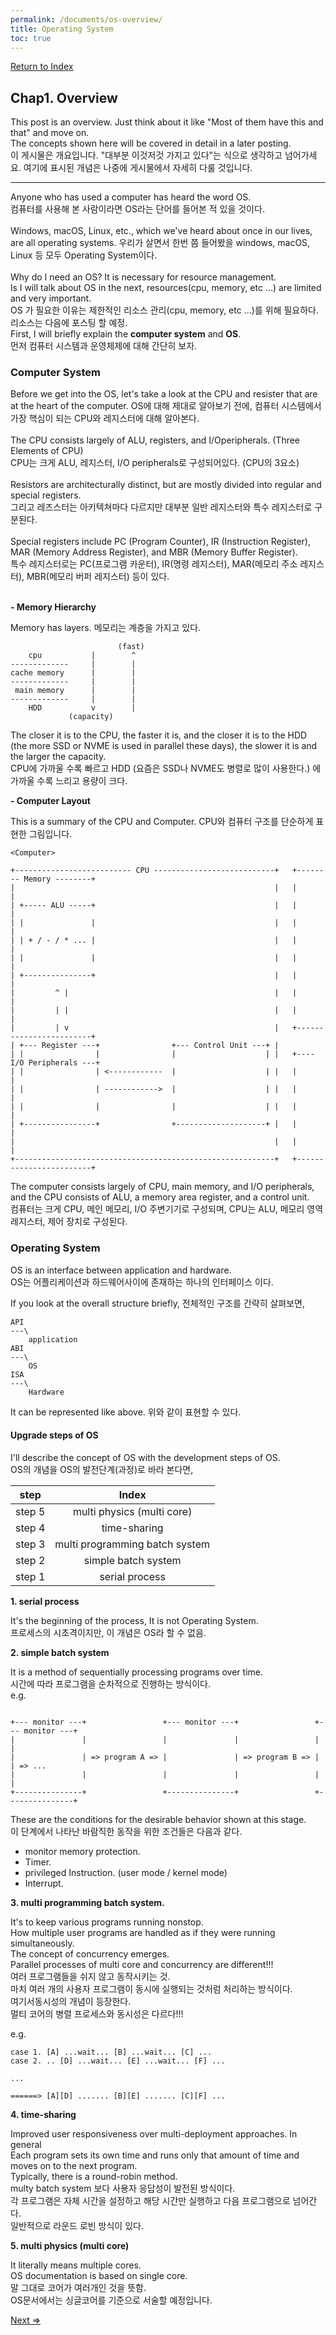```yaml
---
permalink: /documents/os-overview/
title: Operating System
toc: true
---
```


<a href="{{ site.baseurl }}/documents/os-index/">Return to Index</a><br>

## Chap1. Overview

This post is an overview. Just think about it like "Most of them have this and that" and move on.<br>
The concepts shown here will be covered in detail in a later posting.<br>
<span style="{{ site.ko }}"> 이 게시물은 개요입니다. "대부분 이것저것 가지고 있다"는 식으로 생각하고 넘어가세요. 여기에 표시된 개념은 나중에 게시물에서 자세히 다룰 것입니다.</span><br>

---

Anyone who has used a computer has heard the word OS.<br>
<span style="{{ site.ko }}">컴퓨터를 사용해 본 사람이라면 OS라는 단어를 들어본 적 있을 것이다.</span><br>
<br>
Windows, macOS, Linux, etc., which we've heard about once in our lives, are all operating systems.
<span style="{{ site.ko }}">우리가 살면서 한번 쯤 들어봤을 windows, macOS, Linux 등 모두 Operating System이다.</span><br>
<br>
Why do I need an OS? It is necessary for resource management.<br>
ls I will talk about OS in the next, resources(cpu, memory, etc ...) are limited and very important.<br>
<span style="{{ site.ko }}">OS 가 필요한 이유는 제한적인 리소스 관리(cpu, memory, etc ...)를 위해 필요하다. 리소스는 다음에 포스팅 할 예정.</span><br>
First, I will briefly explain the **computer system** and **OS**.<br>
<span style="{{ site.ko }}">먼저 컴퓨터 시스템과 운영체제에 대해 간단히 보자.</span><br>

### Computer System

Before we get into the OS, let's take a look at the CPU and resister that are at the heart of the computer.
<span style="{{ site.ko }}">OS에 대해 제대로 알아보기 전에, 컴퓨터 시스템에서 가장 핵심이 되는 CPU와 레지스터에 대해 알아본다.</span><br>
<br>
The CPU consists largely of ALU, registers, and I/Operipherals. (Three Elements of CPU)<br>
<span style="{{ site.ko }}">CPU는 크게 ALU, 레지스터, I/O peripherals로 구성되어있다. (CPU의 3요소)</span><br>
<br>
Resistors are architecturally distinct, but are mostly divided into regular and special registers.<br>
<span style="{{ site.ko }}">그리고 레즈스터는 아키텍쳐마다 다르지만 대부분 일반 레지스터와 특수 레지스터로 구분된다.</span><br>
<br>
Special registers include PC (Program Counter), IR (Instruction Register), MAR (Memory Address Register), and MBR (Memory Buffer Register).<br>
<span style="{{ site.ko }}">특수 레지스터로는 PC(프로그램 카운터), IR(명령 레지스터), MAR(메모리 주소 레지스터), MBR(메모리 버퍼 레지스터) 등이 있다.</span><br>
<br>

**- Memory Hierarchy**

Memory has layers.
<span style="{{ site.ko }}">메모리는 계층을 가지고 있다.</span><br>
```
                        (fast)
    cpu           |        ^
-------------     |        |
cache memory      |        |
-------------     |        |
 main memory      |        |
-------------     |        |
    HDD           v        |
             (capacity)
```
The closer it is to the CPU, the faster it is, and the closer it is to the HDD (the more SSD or NVME is used in parallel these days), the slower it is and the larger the capacity.<br>
<span style="{{ site.ko }}">CPU에 가까울 수록 빠르고 HDD (요즘은 SSD나 NVME도 병렬로 많이 사용한다.) 에 가까울 수록 느리고 용량이 크다.</span><br>

**- Computer Layout**

This is a summary of the CPU and Computer.
<span style="{{ site.ko }}">CPU와 컴퓨터 구조를 단순하게 표현한 그림입니다.</span><br>
```
<Computer>

+-------------------------- CPU ---------------------------+   +-------- Memory --------+
|                                                          |   |                        |
| +----- ALU -----+                                        |   |                        |
| |               |                                        |   |                        |
| | + / - / * ... |                                        |   |                        |
| |               |                                        |   |                        |
| +---------------+                                        |   |                        |
|         ^ |                                              |   |                        |
|         | |                                              |   |                        |
|         | v                                              |   +------------------------+
| +--- Register ---+                +--- Control Unit ---+ |
| |                |                |                    | |   +---- I/O Peripherals ---+
| |                | <------------  |                    | |   |                        |
| |                | ------------>  |                    | |   |                        |
| |                |                |                    | |   |                        |
| +----------------+                +--------------------+ |   |                        |
|                                                          |   |                        |
+----------------------------------------------------------+   +------------------------+
```
The computer consists largely of CPU, main memory, and I/O peripherals,<br>
and the CPU consists of ALU, a memory area register, and a control unit.<br>
<span style="{{ site.ko }}">컴퓨터는 크게 CPU, 메인 메모리, I/O 주변기기로 구성되며, CPU는 ALU, 메모리 영역 레지스터, 제어 장치로 구성된다.</span><br>

### Operating System

OS is an interface between application and hardware.<br>
<span style="{{ site.ko }}">OS는 어플리케이션과 하드웨어사이에 존재하는 하나의 인터페이스 이다.</span><br>

If you look at the overall structure briefly,
<span style="{{ site.ko }}">전체적인 구조를 간략히 살펴보면, </span><br>

```
API
---\
    application
ABI
---\
    OS
ISA
---\
    Hardware
```
It can be represented like above.
<span style="{{ site.ko }}">위와 같이 표현할 수 있다.</span><br>

#### Upgrade steps of OS

I'll describe the concept of OS with the development steps of OS.<br>
<span style="{{ site.ko }}">OS의 개념을 OS의 발전단계(과정)로 바라 본다면,</span><br>

| step | Index |
|:---:|:---:|
| step 5| multi physics (multi core)|
| step 4| time-sharing|
| step 3| multi programming batch system|
| step 2| simple batch system|
| step 1| serial process|

**1. serial process**

It's the beginning of the process, It is not Operating System.<br>
<span style="{{ site.ko }}">프로세스의 시초격이지만, 이 개념은 OS라 할 수 없음.</span><br>

**2. simple batch system**

It is a method of sequentially processing programs over time.<br>
<span style="{{ site.ko }}">시간에 따라 프로그램을 순차적으로 진행하는 방식이다.</span><br>
e.g.
```

+--- monitor ---+                 +--- monitor ---+                 +--- monitor ---+
|               |                 |               |                 |               |
|               | => program A => |               | => program B => |               | => ...
|               |                 |               |                 |               |
+---------------+                 +---------------+                 +---------------+

```

These are the conditions for the desirable behavior shown at this stage.<br>
<span style="{{ site.ko }}">이 단계에서 나타난 바람직한 동작을 위한 조건들은 다음과 같다.</span><br>
- monitor memory protection.
- Timer.
- privileged Instruction. (user mode / kernel mode)
- Interrupt.

**3. multi programming batch system.**

It's to keep various programs running nonstop.<br>
How multiple user programs are handled as if they were running simultaneously.<br>
The concept of <span style="{{ site.important }}">concurrency</span> emerges.<br>
<span style="{{ site.important }}">Parallel processes of multi core and concurrency are different!!!</span><br>
<span style="{{ site.ko }}">여러 프로그램들을 쉬지 않고 동작시키는 것.</span><br>
<span style="{{ site.ko }}">마치 여러 개의 사용자 프로그램이 동시에 실행되는 것처럼 처리하는 방식이다.</span><br>
<span style="{{ site.ko }}">여기서</span><span style="{{ site.important }}">동시성</span><span style="{{ site.ko }}">의 개념이 등장한다.</span><br>
<span style="{{ site.important }}">멀티 코어의 병렬 프로세스와 동시성은 다르다!!!</span><br>

e.g.
```
case 1. [A] ...wait... [B] ...wait... [C] ...
case 2. .. [D] ...wait... [E] ...wait... [F] ...

...

======> [A][D] ....... [B][E] ....... [C][F] ...

```

**4. time-sharing**

Improved user responsiveness over multi-deployment approaches. In general<br>
Each program sets its own time and runs only that amount of time and moves on to the next program.<br>
Typically, there is a round-robin method.<br>
<span style="{{ site.ko }}">multy batch system 보다 사용자 응답성이 발전된 방식이다.</span><br>
<span style="{{ site.ko }}">각 프로그램은 자체 시간을 설정하고 해당 시간만 실행하고 다음 프로그램으로 넘어간다.</span><br>
<span style="{{ site.ko }}">일반적으로 라운드 로빈 방식이 있다.</span><br>

**5. multi physics (multi core)**

It literally means multiple cores.<br>
OS documentation is based on <span sytle="{{ site.important }}">single core.</span><br>
<span style="{{ site.ko }}">말 그대로 코어가 여러개인 것을 뜻함.</span><br>
<span style="{{ site.ko }}">OS문서에서는 <span sytle="{{ site.important }}">싱글코어</span>를 기준으로 서술할 예정입니다.</span><br>

<a href="{{ site.baseurl }}/documents/os-process/">Next =></a><br>
